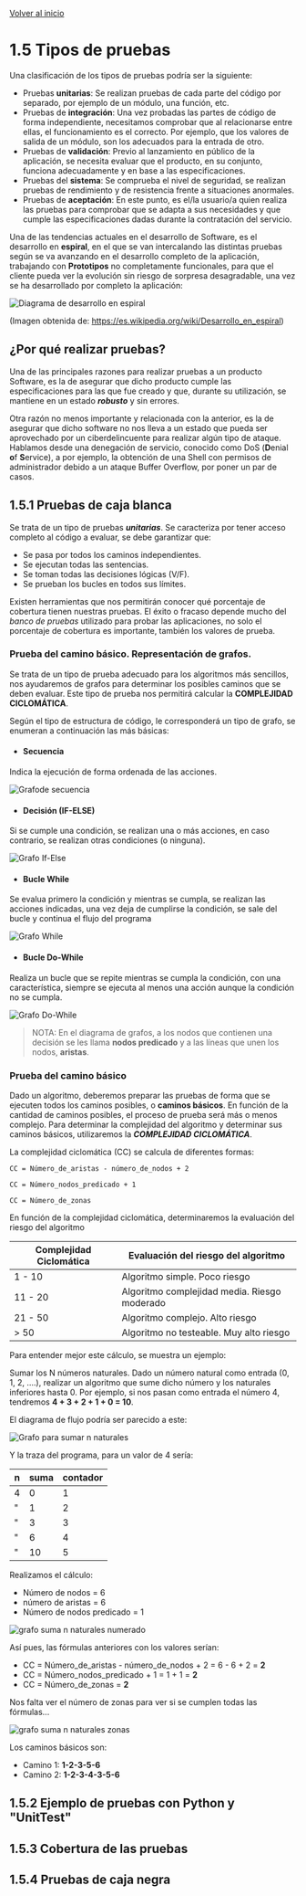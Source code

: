 [Volver al inicio](../Readme.md)
# 1.5 Tipos de pruebas
Una clasificación de los tipos de pruebas podría ser la siguiente:

- Pruebas **unitarias**: Se realizan pruebas de cada parte del código por separado, por ejemplo de un módulo, una función, etc.
- Pruebas de **integración**: Una vez probadas las partes de código de forma independiente, necesitamos comprobar que al relacionarse entre ellas, el funcionamiento es el correcto. Por ejemplo, que los valores de salida de un módulo, son los adecuados para la entrada de otro.
- Pruebas de **validación**: Previo al lanzamiento en público de la aplicación, se necesita evaluar que el producto, en su conjunto, funciona adecuadamente y en base  a las especificaciones.
- Pruebas del **sistema**: Se comprueba el nivel de seguridad, se realizan pruebas de rendimiento y de resistencia frente a situaciones anormales.
- Pruebas de **aceptación**: En este punto, es el/la usuario/a quien realiza las pruebas para comprobar que se adapta a sus necesidades y que cumple las especificaciones dadas durante la contratación del servicio.

Una de las tendencias actuales en el desarrollo de Software, es el desarrollo en **espiral**, en el que se van intercalando las distintas pruebas según se va avanzando en el desarrollo completo de la aplicación, trabajando con **Prototipos** no completamente funcionales, para que el cliente pueda ver la evolución sin riesgo de sorpresa desagradable, una vez se ha desarrollado por completo la aplicación:

![Diagrama de desarrollo en espiral](_images/359px-ModeloEspiral.svg.png)

(Imagen obtenida de: https://es.wikipedia.org/wiki/Desarrollo_en_espiral)

## ¿Por qué realizar pruebas?
Una de las principales razones para realizar pruebas a un producto Software, es la de asegurar que dicho producto cumple las especificaciones para las que fue creado y que, durante su utilización, se mantiene en un estado _**robusto**_ y sin errores.

Otra razón no menos importante y relacionada con la anterior, es la de asegurar que dicho software no nos lleva a un estado que pueda ser aprovechado por un ciberdelincuente para realizar algún tipo de ataque. Hablamos desde una denegación de servicio, conocido como DoS (**D**enial **o**f **S**ervice), a por ejemplo, la obtención de una Shell con permisos de administrador debido a un ataque Buffer Overflow, por poner un par de casos.

## 1.5.1 Pruebas de caja blanca
Se trata de un tipo de pruebas _**unitarias**_. Se caracteriza por tener acceso completo al código a evaluar, se debe garantizar que:
- Se pasa por todos los caminos independientes.
- Se ejecutan todas las sentencias.
- Se toman todas las decisiones lógicas (V/F).
- Se prueban los bucles en todos sus límites.

Existen herramientas que nos permitirán conocer qué porcentaje de cobertura tienen nuestras pruebas. El éxito o fracaso depende mucho del _banco de pruebas_ utilizado para probar las aplicaciones, no solo el porcentaje de cobertura es importante, también los valores de prueba.

### Prueba del camino básico. Representación de grafos.
Se trata de un tipo de prueba adecuado para los algoritmos más sencillos, nos ayudaremos de grafos para determinar los posibles caminos que se deben evaluar. Este tipo de prueba nos permitirá calcular la **COMPLEJIDAD CICLOMÁTICA**.

Según el tipo de estructura de código, le corresponderá un tipo de grafo, se enumeran a continuación las más básicas:

- #### Secuencia
Indica la ejecución de forma ordenada de las acciones.

![Grafode secuencia](_images/secuencia.jpg)

- #### Decisión (IF-ELSE)
Si se cumple una condición, se realizan una o más acciones, en caso contrario, se realizan otras condiciones (o ninguna).

![Grafo If-Else](_images/IF.jpg)

- #### Bucle While
Se evalua primero la condición y mientras se cumpla, se realizan las acciones indicadas, una vez deja de cumplirse la condición, se sale del bucle y continua el flujo del programa

![Grafo While](_images/while.jpg)
- #### Bucle Do-While
Realiza un bucle que se repite mientras se cumpla la condición, con una característica, siempre se ejecuta al menos una acción aunque la condición no se cumpla.

![Grafo Do-While](_images/do-while.jpg)

> NOTA: En el diagrama de grafos, a los nodos que contienen una decisión se les llama **nodos predicado** y a las líneas que unen los nodos, **aristas**.

### Prueba del camino básico
Dado un algoritmo, deberemos preparar las pruebas de forma que se ejecuten todos los caminos posibles, o **caminos básicos**. En función de la cantidad de caminos posibles, el proceso de prueba será más o menos complejo. Para determinar la complejidad del algoritmo y determinar sus caminos básicos, utilizaremos la _**COMPLEJIDAD CICLOMÁTICA**_.

La complejidad ciclomática (CC) se calcula de diferentes formas:

```
CC = Número_de_aristas - número_de_nodos + 2

CC = Número_nodos_predicado + 1

CC = Número_de_zonas
```

En función de la complejidad ciclomática, determinaremos la evaluación del riesgo del algoritmo

Complejidad Ciclomática|Evaluación del riesgo del algoritmo
--|--
1 - 10|Algoritmo simple. Poco riesgo
11 - 20|Algoritmo complejidad media. Riesgo moderado
21 - 50|Algoritmo complejo. Alto riesgo
\> 50|Algoritmo no testeable. Muy alto riesgo

Para entender mejor este cálculo, se muestra un ejemplo:

Sumar los N números naturales. Dado un número natural como entrada (0, 1, 2, ....), realizar un algoritmo que sume dicho número y los naturales inferiores hasta 0. Por ejemplo, si nos pasan como entrada el número 4, tendremos **4 + 3 + 2 + 1 + 0 = 10**.

El diagrama de flujo podría ser parecido a este:

![Grafo para sumar n naturales](_images/suma_naturales.jpg)

Y la traza del programa, para un valor de 4 sería:

n | suma | contador
--|--|--
4|0|1
 "|1|2
 "|3|3
 "|6|4
 "|10|5


Realizamos el cálculo:
- Número de nodos = 6
- número de aristas = 6
- Número de nodos predicado = 1

![grafo suma n naturales numerado](_images/sumar_n_naturales_nodos_numerados.jpg)

Así pues, las fórmulas anteriores con los valores serían:

- CC = Número_de_aristas - número_de_nodos + 2 = 6 - 6 + 2 = **2**
- CC = Número_nodos_predicado + 1 = 1 + 1 = **2**
- CC = Número_de_zonas = **2**

Nos falta ver el número de zonas para ver si se cumplen todas las fórmulas...

![grafo suma n naturales zonas](_images/suma_n_naturales_zonas.jpg)

Los caminos básicos son:

- Camino 1: **1-2-3-5-6**
- Camino 2: **1-2-3-4-3-5-6**

## 1.5.2 Ejemplo de pruebas con Python y "UnitTest"

## 1.5.3 Cobertura de las pruebas

## 1.5.4 Pruebas de caja negra







